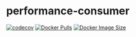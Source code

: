 # performance-consumer
[![codecov](https://codecov.io/gh/paashzj/performance-consumer/branch/main/graph/badge.svg?token=155QKNN7MQ)](https://codecov.io/gh/paashzj/performance-consumer)
[![Docker Pulls](https://img.shields.io/docker/pulls/ttbb/pf)](https://hub.docker.com/ttbb/pf/pf-consumer)
[![Docker Image Size](https://img.shields.io/docker/image-size/ttbb/pf/pf-consumer)](https://hub.docker.com/ttbb/pf/pf-consumer)
